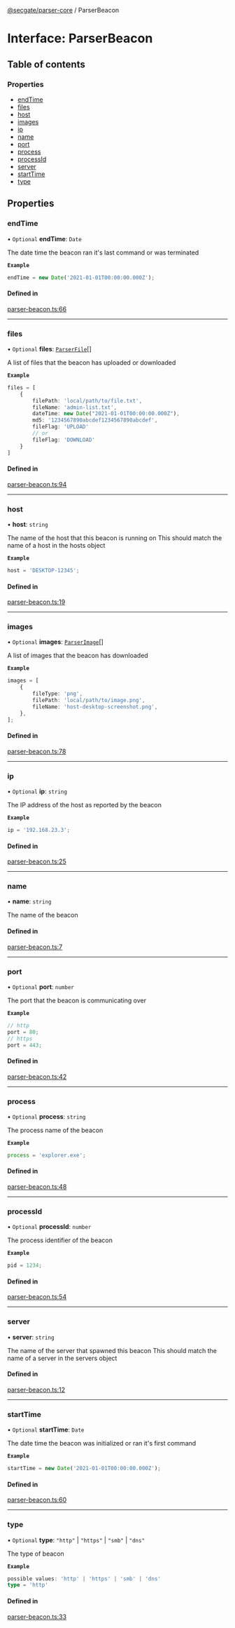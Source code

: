 [@secgate/parser-core](../index.md) / ParserBeacon

# Interface: ParserBeacon

## Table of contents

### Properties

- [endTime](ParserBeacon.md#endtime)
- [files](ParserBeacon.md#files)
- [host](ParserBeacon.md#host)
- [images](ParserBeacon.md#images)
- [ip](ParserBeacon.md#ip)
- [name](ParserBeacon.md#name)
- [port](ParserBeacon.md#port)
- [process](ParserBeacon.md#process)
- [processId](ParserBeacon.md#processid)
- [server](ParserBeacon.md#server)
- [startTime](ParserBeacon.md#starttime)
- [type](ParserBeacon.md#type)

## Properties

### endTime

• `Optional` **endTime**: `Date`

The date time the beacon ran it's last command or was terminated

**`Example`**

```ts
endTime = new Date('2021-01-01T00:00:00.000Z');
```

#### Defined in

[parser-beacon.ts:66](https://github.com/khulnasoft/securitylab/blob/bd5dfc45/parsers/parser-core/src/parser-output/parser-beacon.ts#L66)

---

### files

• `Optional` **files**: [`ParserFile`](ParserFile.md)[]

A list of files that the beacon has uploaded or downloaded

**`Example`**

```ts
files = [
	{
		filePath: 'local/path/to/file.txt',
		fileName: 'admin-list.txt',
		dateTime: new Date("2021-01-01T00:00:00.000Z"),
		md5: '1234567890abcdef1234567890abcdef',
		fileFlag: 'UPLOAD'
		// or
		fileFlag: 'DOWNLOAD'
	}
]
```

#### Defined in

[parser-beacon.ts:94](https://github.com/khulnasoft/securitylab/blob/bd5dfc45/parsers/parser-core/src/parser-output/parser-beacon.ts#L94)

---

### host

• **host**: `string`

The name of the host that this beacon is running on
This should match the name of a host in the hosts object

**`Example`**

```ts
host = 'DESKTOP-12345';
```

#### Defined in

[parser-beacon.ts:19](https://github.com/khulnasoft/securitylab/blob/bd5dfc45/parsers/parser-core/src/parser-output/parser-beacon.ts#L19)

---

### images

• `Optional` **images**: [`ParserImage`](ParserImage.md)[]

A list of images that the beacon has downloaded

**`Example`**

```ts
images = [
	{
		fileType: 'png',
		filePath: 'local/path/to/image.png',
		fileName: 'host-desktop-screenshot.png',
	},
];
```

#### Defined in

[parser-beacon.ts:78](https://github.com/khulnasoft/securitylab/blob/bd5dfc45/parsers/parser-core/src/parser-output/parser-beacon.ts#L78)

---

### ip

• `Optional` **ip**: `string`

The IP address of the host as reported by the beacon

**`Example`**

```ts
ip = '192.168.23.3';
```

#### Defined in

[parser-beacon.ts:25](https://github.com/khulnasoft/securitylab/blob/bd5dfc45/parsers/parser-core/src/parser-output/parser-beacon.ts#L25)

---

### name

• **name**: `string`

The name of the beacon

#### Defined in

[parser-beacon.ts:7](https://github.com/khulnasoft/securitylab/blob/bd5dfc45/parsers/parser-core/src/parser-output/parser-beacon.ts#L7)

---

### port

• `Optional` **port**: `number`

The port that the beacon is communicating over

**`Example`**

```ts
// http
port = 80;
// https
port = 443;
```

#### Defined in

[parser-beacon.ts:42](https://github.com/khulnasoft/securitylab/blob/bd5dfc45/parsers/parser-core/src/parser-output/parser-beacon.ts#L42)

---

### process

• `Optional` **process**: `string`

The process name of the beacon

**`Example`**

```ts
process = 'explorer.exe';
```

#### Defined in

[parser-beacon.ts:48](https://github.com/khulnasoft/securitylab/blob/bd5dfc45/parsers/parser-core/src/parser-output/parser-beacon.ts#L48)

---

### processId

• `Optional` **processId**: `number`

The process identifier of the beacon

**`Example`**

```ts
pid = 1234;
```

#### Defined in

[parser-beacon.ts:54](https://github.com/khulnasoft/securitylab/blob/bd5dfc45/parsers/parser-core/src/parser-output/parser-beacon.ts#L54)

---

### server

• **server**: `string`

The name of the server that spawned this beacon
This should match the name of a server in the servers object

#### Defined in

[parser-beacon.ts:12](https://github.com/khulnasoft/securitylab/blob/bd5dfc45/parsers/parser-core/src/parser-output/parser-beacon.ts#L12)

---

### startTime

• `Optional` **startTime**: `Date`

The date time the beacon was initialized or ran it's first command

**`Example`**

```ts
startTime = new Date('2021-01-01T00:00:00.000Z');
```

#### Defined in

[parser-beacon.ts:60](https://github.com/khulnasoft/securitylab/blob/bd5dfc45/parsers/parser-core/src/parser-output/parser-beacon.ts#L60)

---

### type

• `Optional` **type**: `"http"` \| `"https"` \| `"smb"` \| `"dns"`

The type of beacon

**`Example`**

```ts
possible values: 'http' | 'https' | 'smb' | 'dns'
type = 'http'
```

#### Defined in

[parser-beacon.ts:33](https://github.com/khulnasoft/securitylab/blob/bd5dfc45/parsers/parser-core/src/parser-output/parser-beacon.ts#L33)
